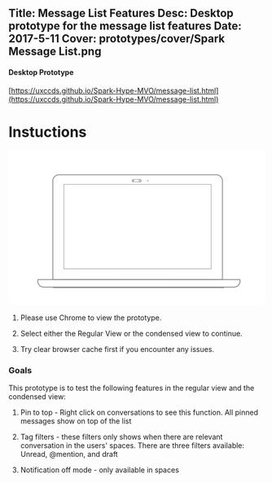 Title: Message List Features
Desc: Desktop prototype for the message list features
Date: 2017-5-11
Cover: prototypes/cover/Spark Message List.png
---

#### Desktop Prototype

[https://uxccds.github.io/Spark-Hype-MVO/message-list.html](https://uxccds.github.io/Spark-Hype-MVO/message-list.html)


# Instuctions 
![Desktop](../../../img_data/prototypes/Desktop-2x.png)

1) Please use Chrome to view the prototype.

2) Select either the Regular View or the condensed view to continue.

3) Try clear browser cache first if you encounter any issues.

### Goals	
This prototype is to test the following features in the regular view and the condensed view:

1) Pin to top - Right click on conversations to see this function. All pinned messages show on top of the list

2) Tag filters - these filters only shows when there are relevant conversation in the users' spaces. There are three filters available: Unread, @mention, and draft

3) Notification off mode - only available in spaces

